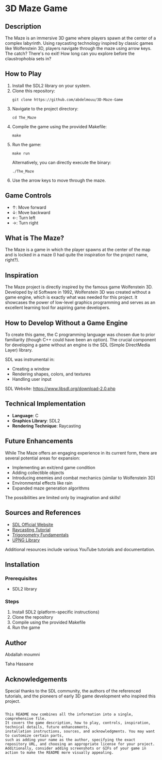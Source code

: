 # 3D Maze Game

## Description
The Maze is an immersive 3D game where players spawn at the center of a complex labyrinth. Using raycasting technology inspired by classic games like Wolfenstein 3D, players navigate through the maze using arrow keys. The catch? There's no exit! How long can you explore before the claustrophobia sets in?

## How to Play

1. Install the SDL2 library on your system.
2. Clone this repository:
   ```
   git clone https://github.com/abdelmouu/3D-Maze-Game
   ```
3. Navigate to the project directory:
   ```
   cd The_Maze
   ```
4. Compile the game using the provided Makefile:
   ```
   make
   ```
5. Run the game:
   ```
   make run
   ```
   Alternatively, you can directly execute the binary:
   ```
   ./The_Maze
   ```
6. Use the arrow keys to move through the maze.

## Game Controls
- ↑: Move forward
- ↓: Move backward
- ←: Turn left
- →: Turn right

## What is The Maze?
The Maze is a game in which the player spawns at the center of the map and is locked in a maze 
(I had quite the inspiration for the project name, right?). 

## Inspiration
The Maze project is directly inspired by the famous game Wolfenstein 3D. Developed by id Software in 1992,
Wolfenstein 3D was created without a game engine, which is exactly what was needed for this project.
It showcases the power of low-level graphics programming and serves as an excellent learning tool for aspiring game developers.

## How to Develop Without a Game Engine
To create this game, the C programming language was chosen due to prior familiarity
(though C++ could have been an option).
The crucial component for developing a game without an engine is the SDL (Simple DirectMedia Layer) library.

SDL was instrumental in:
- Creating a window
- Rendering shapes, colors, and textures
- Handling user input

SDL Website: https://www.libsdl.org/download-2.0.php

## Technical Implementation
- **Language**: C
- **Graphics Library**: SDL2
- **Rendering Technique**: Raycasting

## Future Enhancements
While The Maze offers an engaging experience in its current form, there are several potential areas for expansion:
- Implementing an exit/end game condition
- Adding collectible objects
- Introducing enemies and combat mechanics (similar to Wolfenstein 3D)
- Environmental effects like rain
- Expanded maze generation algorithms

The possibilities are limited only by imagination and skills!

## Sources and References
- [SDL Official Website](https://www.libsdl.org/download-2.0.php)
- [Raycasting Tutorial](https://lodev.org/cgtutor/raycasting.html)
- [Trigonometry Fundamentals](https://www.mathsisfun.com/algebra/trigonometry.html)
- [UPNG Library](https://github.com/elanthis/upng)

Additional resources include various YouTube tutorials and documentation.

## Installation

### Prerequisites
- SDL2 library

### Steps
1. Install SDL2 (platform-specific instructions)
2. Clone the repository
3. Compile using the provided Makefile
4. Run the game

## Author

Abdallah moumni

Taha Hassane


## Acknowledgements
Special thanks to the SDL community, the authors of the referenced tutorials, and the pioneers of early
3D game development who inspired this project.
```

This README now combines all the information into a single, comprehensive file.
It covers the game description, how to play, controls, inspiration, technical details, future enhancements,
installation instructions, sources, and acknowledgments. You may want to customize certain parts,
such as adding your name as the author, specifying the exact repository URL, and choosing an appropriate license for your project.
Additionally, consider adding screenshots or GIFs of your game in action to make the README more visually appealing.
